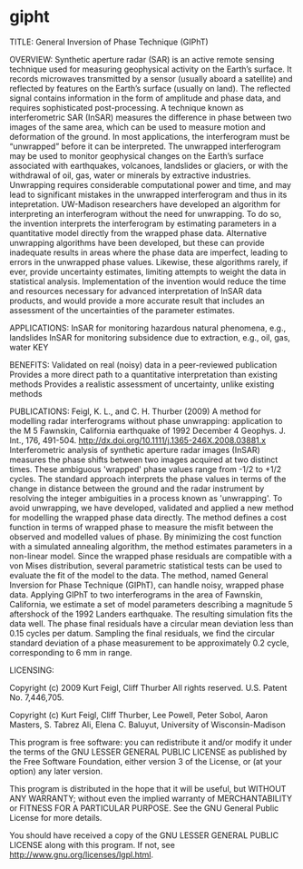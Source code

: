 # gipht
TITLE: General Inversion of Phase Technique (GIPhT)  

OVERVIEW:  Synthetic aperture radar (SAR) is an active remote sensing technique used for measuring geophysical activity on the Earth’s surface. It records microwaves transmitted by a sensor (usually aboard a satellite) and reflected by features on the Earth’s surface (usually on land). The reflected signal contains information in the form of amplitude and phase data, and requires sophisticated post-processing.  A technique known as interferometric SAR (InSAR) measures the difference in phase between two images of the same area, which can be used to measure motion and deformation of the ground. In most applications, the interferogram must be “unwrapped” before it can be interpreted. The unwrapped interferogram may be used to monitor geophysical changes on the Earth’s surface associated with earthquakes, volcanoes, landslides or glaciers, or with the withdrawal of oil, gas, water or minerals by extractive industries. Unwrapping requires considerable computational power and time, and may lead to significant mistakes in the unwrapped interferogram and thus in its intepretation.  UW-Madison researchers have developed an algorithm for interpreting an interferogram without the need for unwrapping. To do so, the invention interprets the interferogram by estimating parameters in a quantitative model directly from the wrapped phase data. Alternative unwrapping algorithms have been developed, but these can provide inadequate results in areas where the phase data are imperfect, leading to errors in the unwrapped phase values. Likewise, these algorithms rarely, if ever, provide uncertainty estimates, limiting attempts to weight the data in statistical analysis. Implementation of the invention would reduce the time and resources necessary for advanced interpretation of InSAR data products, and would provide a more accurate result that includes an assessment of the uncertainties of the parameter estimates.  

APPLICATIONS:  InSAR for monitoring hazardous natural phenomena, e.g., landslides InSAR for monitoring subsidence due to extraction, e.g., oil, gas, water  KEY 

BENEFITS:  Validated on real (noisy) data in a peer-reviewed publication Provides a more direct path to a quantitative interpretation than existing methods Provides a realistic assessment of uncertainty, unlike existing methods  

PUBLICATIONS:  Feigl, K. L., and C. H. Thurber (2009) A method for modelling radar interferograms without phase unwrapping: application to the M 5 Fawnskin, California earthquake of 1992 December 4 Geophys. J. Int., 176, 491-504. http://dx.doi.org/10.1111/j.1365-246X.2008.03881.x  
Interferometric analysis of synthetic aperture radar images (InSAR) measures the phase shifts between two images acquired at two distinct times. These ambiguous 'wrapped' phase values range from -1/2 to +1/2 cycles. The standard approach interprets the phase values in terms of the change in distance between the ground and the radar instrument by resolving the integer ambiguities in a process known as 'unwrapping'. To avoid unwrapping, we have developed, validated and applied a new method for modelling the wrapped phase data directly. The method defines a cost function in terms of wrapped phase to measure the misfit between the observed and modelled values of phase. By minimizing the cost function with a simulated annealing algorithm, the method estimates parameters in a non-linear model. Since the wrapped phase residuals are compatible with a von Mises distribution, several parametric statistical tests can be used to evaluate the fit of the model to the data. The method, named General Inversion for Phase Technique (GIPhT), can handle noisy, wrapped phase data. Applying GIPhT to two interferograms in the area of Fawnskin, California, we estimate a set of model parameters describing a magnitude 5 aftershock of the 1992 Landers earthquake. The resulting simulation fits the data well. The phase final residuals have a circular mean deviation less than 0.15 cycles per datum. Sampling the final residuals, we find the circular standard deviation of a phase measurement to be approximately 0.2 cycle, corresponding to 6 mm in range.  

LICENSING: 

Copyright (c) 2009 Kurt Feigl, Cliff Thurber All rights reserved. U.S. Patent No. 7,446,705.  

Copyright (c) Kurt Feigl, Cliff Thurber, Lee Powell, Peter Sobol, Aaron Masters, S. Tabrez Ali, Elena C. Baluyut,
University of Wisconsin-Madison

This program is free software: you can redistribute it and/or modify it under the terms of the GNU LESSER GENERAL PUBLIC LICENSE as published by the Free Software Foundation, either version 3 of the License, or (at your option) any later version.

This program is distributed in the hope that it will be useful, but WITHOUT ANY WARRANTY; without even the implied warranty of MERCHANTABILITY or FITNESS FOR A PARTICULAR PURPOSE.  See the GNU General Public License for more details.

You should have received a copy of the GNU LESSER GENERAL PUBLIC LICENSE along with this program.  If not, see <http://www.gnu.org/licenses/lgpl.html>.
